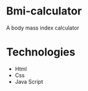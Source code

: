 # Bmi-calculator
A body mass index calculator
<h1>Technologies</h1>
<ul>
  <li>Html</li>
  <li>Css</li>
  <li>Java Script</li>
</ul>
